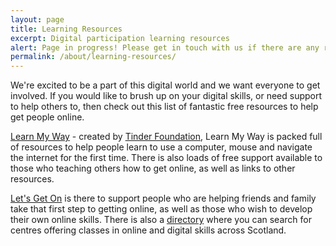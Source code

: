 ```yaml
---
layout: page
title: Learning Resources
excerpt: Digital participation learning resources
alert: Page in progress! Please get in touch with us if there are any resources you think should be added to this page
permalink: /about/learning-resources/
---
```


We're excited to be a part of this digital world and we want everyone to get involved. If you would like to brush up on your digital skills, or need support to help others to, then check out this list of fantastic free resources to help get people online. 

[Learn My Way](http://scotland.learnmyway.com/#) - created by [Tinder Foundation](http://www.tinderfoundation.org/), Learn My Way is packed full of resources to help people learn to use a computer, mouse and navigate the internet for the first time. There is also loads of free support available to those who teaching others how to get online, as well as links to other resources.

[Let's Get On](http://www.letsgeton.scot/) is there to support people who are helping friends and family take that first step to getting online, as well as those who wish to develop their own online skills. There is also a [directory](http://www.letsgeton.scot/learning-directory/) where you can search for centres offering classes in online and digital skills across Scotland.  



